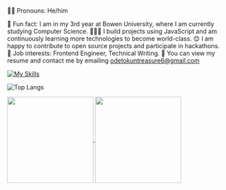 🥷🏾 Pronouns: He/him

🤖 Fun fact: I am in my 3rd year at Bowen University, where I am currently studying Computer Science.
👨🏾‍💻 I build projects using JavaScript and am continuously learning more technologies to become world-class.
😊 I am happy to contribute to open source projects and participate in hackathons.
💼 Job interests: Frontend Engineer, Technical Writing.
🚀 You can view my resume and contact me by emailing odetokuntreasure6@gmail.com


  
[![My Skills](https://skillicons.dev/icons?i=html,css,js,tailwind,astro,git,github)](https://skillicons.dev)
  
![Top Langs](https://github-readme-stats.vercel.app/api/top-langs/?username=Oluwatobiiiiii&layout=compact)


<a href="https://github.com/Oluwatobiiiiii/github-readme-stats">
  <img height=200 align="center" src="https://github-readme-stats.vercel.app/api?username=Oluwatobiiiiii&show_icons=true&theme=radical" />
</a>
<a href="https://github.com/Oluwatobiiiiii/convoychat">
  <img height=200 align="center" src="https://streak-stats.demolab.com/?user=Oluwatobiiiiii&theme=dark)](https://git.io/streak-stats" />
</a>
